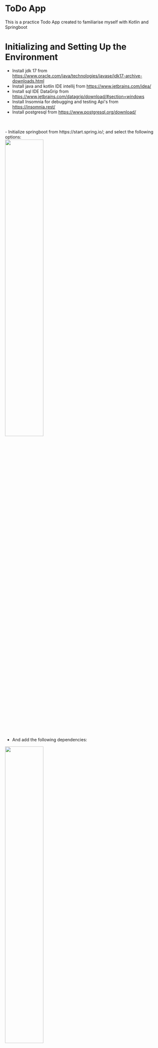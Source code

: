 # ToDo App
This is a practice Todo App created to familiarise myself with Kotlin and Springboot

# Initializing and Setting Up the Environment
- Install jdk 17 from https://www.oracle.com/java/technologies/javase/jdk17-archive-downloads.html <br>
- Install java and kotlin IDE intellij from https://www.jetbrains.com/idea/ <br>
- Install sql IDE DataGrip from https://www.jetbrains.com/datagrip/download/#section=windows <br>
- Install Insomnia for debugging and testing Api's from https://insomnia.rest/ <br>
- Install postgresql from https://www.postgresql.org/download/ <br>
<br>
<br>
- Initialize springboot from https://start.spring.io/; and select the following options: <br>

<img src="https://github.com/Jmarsaj/springboot-todoapp/assets/80609678/49d9b84f-6e73-4b7d-80eb-1320903263ef" width="50%" height="50%">

- And add the following dependencies: <br>

<img src="https://github.com/Jmarsaj/springboot-todoapp/assets/80609678/83b7bde8-41ba-402e-bd94-b91ed7199528" width="50%" height="50%">
<br>
<br>
- Generate and extract the files  <br>
- Then open the extracted folder in IntelliJ

# Plugins
Install the following plugins in IntelliJ editor for easier editing: <br>
In Files > Settings > Plugins:
- Install Database Navigator plugin
- Install JPA Buddy Navigator plugin

#Database
The pgadmin GUI should be automatically included when installing Postegresql <br>
To see the table in pgadmin (after running the springboot application),
- Go to springboot-todoapp > Schemas > Tables
- Right click todo_entity > View/Edit Data > All Rows
